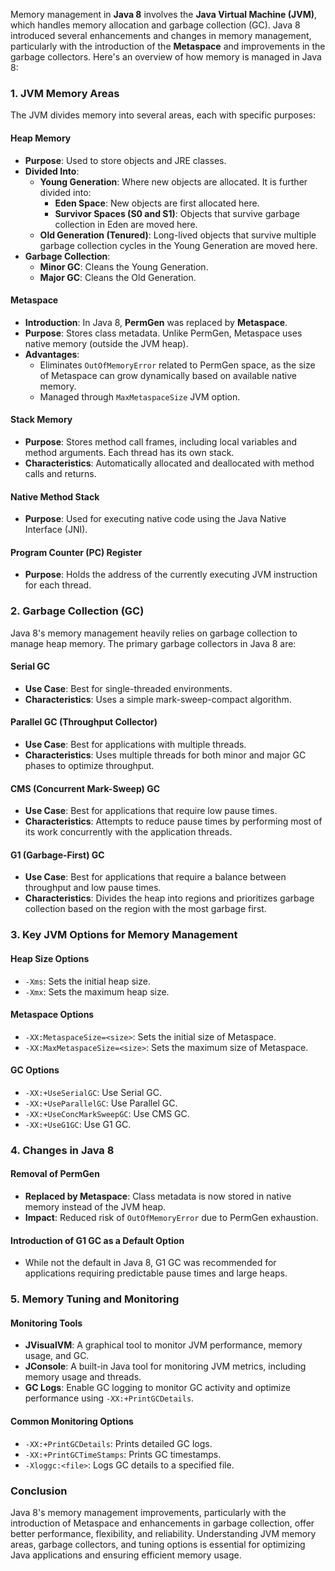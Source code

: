 Memory management in **Java 8** involves the **Java Virtual Machine (JVM)**, which handles memory allocation and garbage collection (GC). Java 8 introduced several enhancements and changes in memory management, particularly with the introduction of the **Metaspace** and improvements in the garbage collectors. Here's an overview of how memory is managed in Java 8:

### **1. JVM Memory Areas**

The JVM divides memory into several areas, each with specific purposes:

#### **Heap Memory**
- **Purpose**: Used to store objects and JRE classes. 
- **Divided Into**:
  - **Young Generation**: Where new objects are allocated. It is further divided into:
    - **Eden Space**: New objects are first allocated here.
    - **Survivor Spaces (S0 and S1)**: Objects that survive garbage collection in Eden are moved here.
  - **Old Generation (Tenured)**: Long-lived objects that survive multiple garbage collection cycles in the Young Generation are moved here.
- **Garbage Collection**: 
  - **Minor GC**: Cleans the Young Generation.
  - **Major GC**: Cleans the Old Generation.

#### **Metaspace**
- **Introduction**: In Java 8, **PermGen** was replaced by **Metaspace**.
- **Purpose**: Stores class metadata. Unlike PermGen, Metaspace uses native memory (outside the JVM heap).
- **Advantages**:
  - Eliminates `OutOfMemoryError` related to PermGen space, as the size of Metaspace can grow dynamically based on available native memory.
  - Managed through `MaxMetaspaceSize` JVM option.

#### **Stack Memory**
- **Purpose**: Stores method call frames, including local variables and method arguments. Each thread has its own stack.
- **Characteristics**: Automatically allocated and deallocated with method calls and returns.

#### **Native Method Stack**
- **Purpose**: Used for executing native code using the Java Native Interface (JNI).

#### **Program Counter (PC) Register**
- **Purpose**: Holds the address of the currently executing JVM instruction for each thread.

### **2. Garbage Collection (GC)**
Java 8's memory management heavily relies on garbage collection to manage heap memory. The primary garbage collectors in Java 8 are:

#### **Serial GC**
- **Use Case**: Best for single-threaded environments.
- **Characteristics**: Uses a simple mark-sweep-compact algorithm.

#### **Parallel GC (Throughput Collector)**
- **Use Case**: Best for applications with multiple threads.
- **Characteristics**: Uses multiple threads for both minor and major GC phases to optimize throughput.

#### **CMS (Concurrent Mark-Sweep) GC**
- **Use Case**: Best for applications that require low pause times.
- **Characteristics**: Attempts to reduce pause times by performing most of its work concurrently with the application threads.

#### **G1 (Garbage-First) GC**
- **Use Case**: Best for applications that require a balance between throughput and low pause times.
- **Characteristics**: Divides the heap into regions and prioritizes garbage collection based on the region with the most garbage first.

### **3. Key JVM Options for Memory Management**

#### **Heap Size Options**
- `-Xms`: Sets the initial heap size.
- `-Xmx`: Sets the maximum heap size.

#### **Metaspace Options**
- `-XX:MetaspaceSize=<size>`: Sets the initial size of Metaspace.
- `-XX:MaxMetaspaceSize=<size>`: Sets the maximum size of Metaspace.

#### **GC Options**
- `-XX:+UseSerialGC`: Use Serial GC.
- `-XX:+UseParallelGC`: Use Parallel GC.
- `-XX:+UseConcMarkSweepGC`: Use CMS GC.
- `-XX:+UseG1GC`: Use G1 GC.

### **4. Changes in Java 8**

#### **Removal of PermGen**
- **Replaced by Metaspace**: Class metadata is now stored in native memory instead of the JVM heap.
- **Impact**: Reduced risk of `OutOfMemoryError` due to PermGen exhaustion.

#### **Introduction of G1 GC as a Default Option**
- While not the default in Java 8, G1 GC was recommended for applications requiring predictable pause times and large heaps.

### **5. Memory Tuning and Monitoring**

#### **Monitoring Tools**
- **JVisualVM**: A graphical tool to monitor JVM performance, memory usage, and GC.
- **JConsole**: A built-in Java tool for monitoring JVM metrics, including memory usage and threads.
- **GC Logs**: Enable GC logging to monitor GC activity and optimize performance using `-XX:+PrintGCDetails`.

#### **Common Monitoring Options**
- `-XX:+PrintGCDetails`: Prints detailed GC logs.
- `-XX:+PrintGCTimeStamps`: Prints GC timestamps.
- `-Xloggc:<file>`: Logs GC details to a specified file.

### **Conclusion**
Java 8's memory management improvements, particularly with the introduction of Metaspace and enhancements in garbage collection, offer better performance, flexibility, and reliability. Understanding JVM memory areas, garbage collectors, and tuning options is essential for optimizing Java applications and ensuring efficient memory usage.